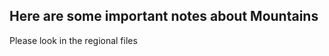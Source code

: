 Here are some important notes about Mountains
------------------------

Please look in the regional files
